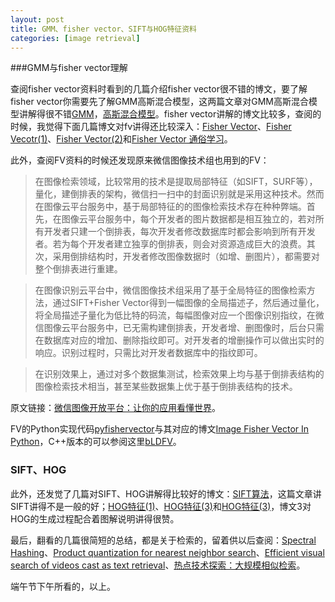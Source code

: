 ```yaml
---
layout: post
title: GMM、fisher vector、SIFT与HOG特征资料
categories: [image retrieval]
---
```


###GMM与fisher vector理解

查阅fisher vector资料时看到的几篇介绍fisher vector很不错的博文，要了解fisher vector你需要先了解GMM高斯混合模型，这两篇文章对GMM高斯混合模型讲解得很不错[GMM](http://www.duzhongxiang.com/gmm/)，[高斯混合模型](http://bucktoothsir.github.io/blog/2014/12/04/11-thblog/)。fisher vector讲解的博文比较多，查阅的时候，我觉得下面几篇博文对fv讲得还比较深入：[Fisher Vector](http://www.duzhongxiang.com/fisher-vector/)、[Fisher Vecotr(1)](http://bucktoothsir.github.io/blog/2014/11/24/9-th/)、[Fisher Vector(2)](http://bucktoothsir.github.io/blog/2014/11/27/10-theblog/)和[Fisher Vector 通俗学习](http://blog.csdn.net/ikerpeng/article/details/41644197)。

此外，查阅FV资料的时候还发现原来微信图像技术组也用到的FV：

>在图像检索领域，比较常用的技术是提取局部特征（如SIFT，SURF等），量化，建倒排表的架构，微信扫一扫中的封面识别就是采用这种技术。然而在图像云平台服务中，基于局部特征的的图像检索技术存在种种弊端。首先，在图像云平台服务中，每个开发者的图片数据都是相互独立的，若对所有开发者只建一个倒排表，每次开发者修改数据库时都会影响到所有开发者。若为每个开发者建立独享的倒排表，则会对资源造成巨大的浪费。其次，采用倒排结构时，开发者修改图像数据时（如增、删图片），都需要对整个倒排表进行重建。

>在图像识别云平台中，微信图像技术组采用了基于全局特征的图像检索方法，通过SIFT+Fisher  Vector得到一幅图像的全局描述子，然后通过量化，将全局描述子量化为低比特的码流，每幅图像对应一个图像识别指纹，在微信图像云平台服务中，已无需构建倒排表，开发者增、删图像时，后台只需在数据库对应的增加、删除指纹即可。对开发者的增删操作可以做出实时的响应。识别过程时，只需比对开发者数据库中的指纹即可。

>在识别效果上，通过对多个数据集测试，检索效果上均与基于倒排表结构的图像检索技术相当，甚至某些数据集上优于基于倒排表结构的技术。

原文链接：[微信图像开放平台：让你的应用看懂世界](http://djt.qq.com/article/view/1111)。

FV的Python实现代码[pyfishervector](https://github.com/jacobgil/pyfishervector/blob/master/fisher.py)与其对应的博文[Image Fisher Vector In Python](http://jacobcv.blogspot.com/2014/12/fisher-vector-in-python.html)，C++版本的可以参阅这里[bLDFV](https://github.com/constanton/bLDFV)。

### SIFT、HOG

此外，还发觉了几篇对SIFT、HOG讲解得比较好的博文：[SIFT算法](http://www.duzhongxiang.com/sift_algorithm/)，这篇文章讲SIFT讲得不是一般的好；[HOG特征(1)](http://bucktoothsir.github.io/blog/2014/02/26/thirdblog/)、[HOG特征(3)](http://bucktoothsir.github.io/blog/2014/02/26/secondblog/)和[HOG特征(3)](http://bucktoothsir.github.io/blog/2014/03/20/fourthblog/)，博文3对HOG的生成过程配合着图解说明讲得很赞。

最后，翻看的几篇很简短的总结，都是关于检索的，留着供以后查阅：[Spectral Hashing](http://hsinfu-blog.logdown.com/posts/207003-summarization-spectral-hashing)、[Product quantization for nearest neighbor search](http://hsinfu-blog.logdown.com/posts/184083-summarization-product-quantization-for-nearest-neighbor-search)、[Efficient visual search of videos cast as text retrieval](http://hsinfu-blog.logdown.com/posts/184036-summarization-efficient-visual-search-of-videos-cast-as-text-retrieval)、[热点技术探索：大规模相似检索](http://buptjz.github.io/2014/05/01/Near-Duplicate/)。

端午节下午所看的，以上。

